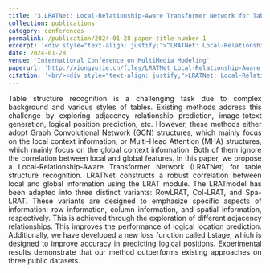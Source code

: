 ```yaml
---
title: "3.LRATNet: Local-Relationship-Aware Transformer Network for Table Structure Recognition"
collection: publications
category: conferences
permalink: /publication/2024-01-28-paper-title-number-1
excerpt: '<div style="text-align: justify;">“LRATNet: Local-Relationship-Aware Transformer Network for Table Structure Recognition” presents LRATNet. It combines modules for local and global info, a new loss function, and outperforms rivals on 3 datasets in table structure recognition.</div>'
date: 2024-01-28
venue: 'International Conference on MultiMedia Modeling'
paperurl: 'http://xiongyujie.cn/files/LRATNet_Local-Relationship-Aware_Transformer_Network_for_Table_Structure_Recognition.pdf'
citation: '<br/><div style="text-align: justify;">LRATNet: Local-Relationship-Aware Transformer Network for Table Structure Recognition, G. Yang, D. Zhong, Y.-J. Xiong and H. Zhan*, in Proceedings of the International Conference on MultiMedia Modeling (MMM), Lecture Notes in Computer Science, vol 14555, (2024)pp. 441-452</div>'
---
```


<div style="text-align: justify;">Table structure recognition is a challenging task due to complex background and various styles of tables. Existing methods address this challenge by exploring adjacency relationship prediction, image-totext generation, logical position prediction, etc. However, these methods either adopt Graph Convolutional Network (GCN) structures, which mainly focus on the local context information, or Multi-Head Attention (MHA) structures, which mainly focus on the global context information. Both of them ignore the correlation between local and global features. In this paper, we propose a Local-Relationship-Aware Transformer Network (LRATNet) for table structure recognition. LRATNet constructs a robust correlation between local and global information using the LRAT module. The LRATmodel has been adapted into three distinct variants: RowLRAT, Col-LRAT, and Spa-LRAT. These variants are designed to emphasize specific aspects of information: row information, column information, and spatial information, respectively. This is achieved through the exploration of different adjacency relationships. This improves the performance of logical location prediction. Additionally, we have developed a new loss function called Lstage, which is designed to improve accuracy in predicting logical positions. Experimental results demonstrate that our method outperforms existing approaches on three public datasets.</div>

<br/>

